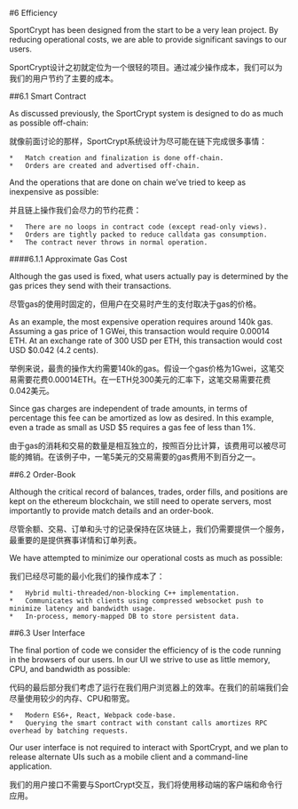 #6 Efficiency

SportCrypt has been designed from the start to be a very lean project. By reducing operational costs, we are able to provide significant savings to our users.

SportCrypt设计之初就定位为一个很轻的项目。通过减少操作成本，我们可以为我们的用户节约了主要的成本。

##6.1 Smart Contract

As discussed previously, the SportCrypt system is designed to do as much as possible off-chain:

就像前面讨论的那样，SportCrypt系统设计为尽可能在链下完成很多事情：

	*	Match creation and finalization is done off-chain. 
	*	Orders are created and advertised off-chain.

And the operations that are done on chain we’ve tried to keep as inexpensive as possible:

并且链上操作我们会尽力的节约花费：

	*	There are no loops in contract code (except read-only views). 
	*	Orders are tightly packed to reduce calldata gas consumption. 
	*	The contract never throws in normal operation.

####6.1.1 Approximate Gas Cost

Although the gas used is fixed, what users actually pay is determined by the gas prices they send with their transactions.

尽管gas的使用时固定的，但用户在交易时产生的支付取决于gas的价格。

As an example, the most expensive operation requires around 140k gas. Assuming a gas price of 1 GWei, this transaction would require 0.00014 ETH. At an exchange rate of 300 USD per ETH, this transaction would cost USD $0.042 (4.2 cents).

举例来说，最贵的操作大约需要140k的gas。假设一个gas价格为1Gwei，这笔交易需要花费0.00014ETH。在一ETH兑300美元的汇率下，这笔交易需要花费0.042美元。

Since gas charges are independent of trade amounts, in terms of percentage this fee can be amortized as low as desired. In this example, even a trade as small as USD $5 requires a gas fee of less than 1%.

由于gas的消耗和交易的数量是相互独立的，按照百分比计算，该费用可以被尽可能的摊销。在该例子中，一笔5美元的交易需要的gas费用不到百分之一。

##6.2 Order-Book

Although the critical record of balances, trades, order fills, and positions are kept on the ethereum blockchain, we still need to operate servers, most importantly to provide match details and an order-book.

尽管余额、交易、订单和头寸的记录保持在区块链上，我们仍需要提供一个服务，最重要的是提供赛事详情和订单列表。

We have attempted to minimize our operational costs as much as possible:

我们已经尽可能的最小化我们的操作成本了：

	*	Hybrid multi-threaded/non-blocking C++ implementation.
	*	Communicates with clients using compressed websocket push to minimize latency and bandwidth usage.
	*	In-process, memory-mapped DB to store persistent data.

##6.3 User Interface

The final portion of code we consider the efficiency of is the code running in the browsers of our users. In our UI we strive to use as little memory, CPU, and bandwidth as possible:

代码的最后部分我们考虑了运行在我们用户浏览器上的效率。在我们的前端我们会尽量使用较少的内存、CPU和带宽。

	*	Modern ES6+, React, Webpack code-base.
	*	Querying the smart contract with constant calls amortizes RPC overhead by batching requests.

Our user interface is not required to interact with SportCrypt, and we plan to release alternate UIs such as a mobile client and a command-line application.

我们的用户接口不需要与SportCrypt交互，我们将使用移动端的客户端和命令行应用。
